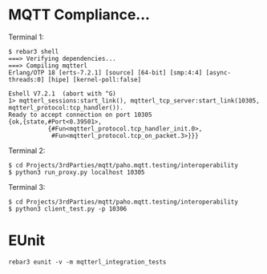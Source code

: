 # MQTT Compliance...

Terminal 1:

    $ rebar3 shell
    ===> Verifying dependencies...
    ===> Compiling mqtterl
    Erlang/OTP 18 [erts-7.2.1] [source] [64-bit] [smp:4:4] [async-threads:0] [hipe] [kernel-poll:false]
    
    Eshell V7.2.1  (abort with ^G)
    1> mqtterl_sessions:start_link(), mqtterl_tcp_server:start_link(10305, mqtterl_protocol:tcp_handler()).
    Ready to accept connection on port 10305
    {ok,{state,#Port<0.39501>,
               {#Fun<mqtterl_protocol.tcp_handler_init.0>,
                #Fun<mqtterl_protocol.tcp_on_packet.3>}}}

Terminal 2:

    $ cd Projects/3rdParties/mqtt/paho.mqtt.testing/interoperability
    $ python3 run_proxy.py localhost 10305
    
Terminal 3:

    $ cd Projects/3rdParties/mqtt/paho.mqtt.testing/interoperability
    $ python3 client_test.py -p 10306
    
# EUnit

    rebar3 eunit -v -m mqtterl_integration_tests

